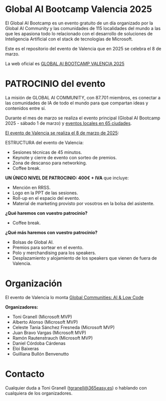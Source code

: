 # Global AI Bootcamp Valencia 2025

El Global AI Bootcamp es un evento gratuito de un día organizado por la Global AI Community y las comunidades de 115 localidades del mundo a las que les apasiona todo lo relacionado con el desarrollo de soluciones de Inteligencia Artificial con el stack de tecnologías de Microsoft.

Este es el repositorio del evento de Valencia que en 2025 se celebra el 8 de marzo.

La web oficial es [GLOBAL AI BOOTCAMP VALENCIA 2025](https://globalai.community/bootcamp/spain-valencia/)

# PATROCINIO del evento

La misión de GLOBAL AI COMMUNITY, con 87.701 miembros, es conectar a las comunidades de IA de todo el mundo para que compartan ideas y contenidos entre sí.

Durante el mes de marzo se realiza el evento principal (Global AI Bootcamp 2025 - sábado 1 de marzo) y [eventos locales en 65 ciudades](https://globalai.community/chapters/).

[El evento de Valencia se realiza el 8 de marzo de 2025](https://globalai.community/bootcamp/spain-valencia/ ): 

ESTRUCTURA del evento de Valencia:
- Sesiones técnicas de 45 minutos.
- Keynote y cierre de evento con sorteo de premios.
- Zona de descanso para networking.
- Coffee break.

**UN ÚNICO NIVEL DE PATROCINIO: 400€ + IVA** que incluye:
- Mención en RRSS.
- Logo en la PPT de las sesiones.
- Roll-up en el espacio del evento.
- Material de marketing provisto por vosotros en la bolsa del asistente.

**¿Qué haremos con vuestro patrocinio?**
- Coffee break.

**¿Qué más haremos con vuestro patrocinio?**
- Bolsas de Global AI.
- Premios para sortear en el evento.
- Polo y merchandising para los speakers.
- Desplazamiento y alojamiento de los speakers que vienen de fuera de Valencia.

# Organización
El evento de Valencia lo monta [Global Communities: AI & Low Code](https://www.meetup.com/ai-low-code/)

**Organizadores:**
- Toni Granell (Microsoft MVP)
- Alberto Alonso (Microsoft MVP)
- Celeste Tania Sánchez Fresneda (Microsoft MVP)
- Juan Bravo Vargas (Microsoft MVP)
- Ramón Rautenstrauch (Microsoft MVP)
- Daniel Córdoba Cárdenas
- Eloi Baixeras
- Guilliana Bullón Benvenutto

# Contacto

Cualquier duda a Toni Granell (tgranell@365easy.es) o hablando con cualquiera de los organizadores.
